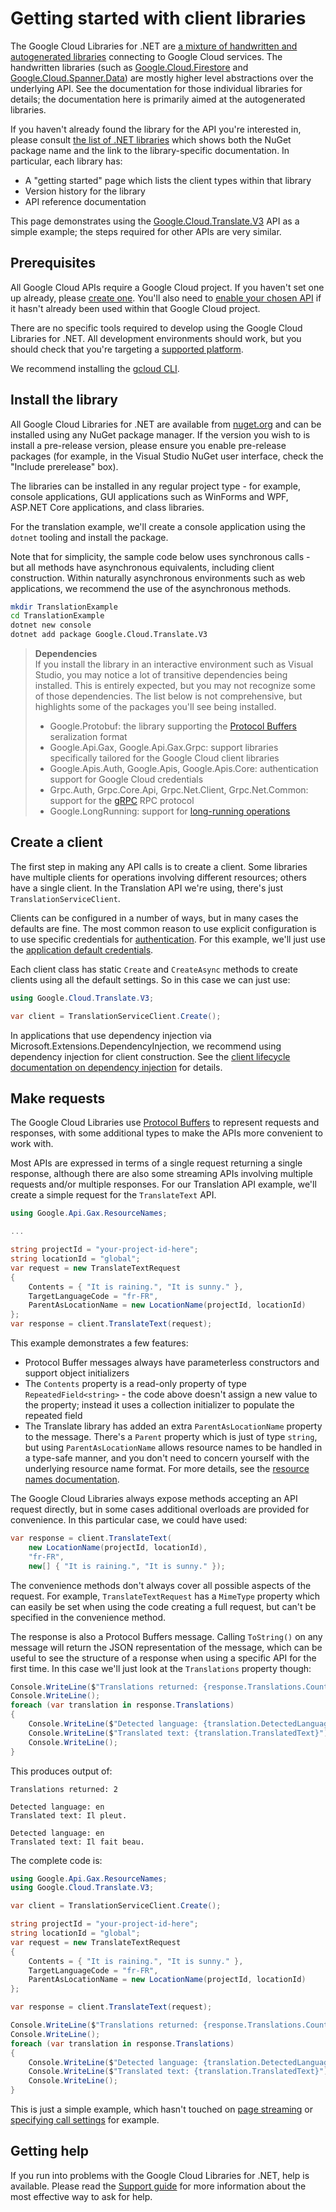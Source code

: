 # Getting started with client libraries

The Google Cloud Libraries for .NET are [a mixture of handwritten and autogenerated
libraries](library-types.md) connecting to Google Cloud services. The handwritten libraries (such
as [Google.Cloud.Firestore](https://cloud.google.com/dotnet/docs/reference/Google.Cloud.Firestore/latest) and
[Google.Cloud.Spanner.Data](https://cloud.google.com/dotnet/docs/reference/Google.Cloud.Spanner.Data/latest))
are mostly higher level abstractions over the underlying API. See the documentation
for those individual libraries for details; the documentation here is primarily
aimed at the autogenerated libraries.

If you haven't already found the library for the API you're interested in, please consult
[the list of .NET libraries](https://cloud.google.com/dotnet/docs/reference) which shows both the NuGet package
name and the link to the library-specific documentation. In particular, each library has:

- A "getting started" page which lists the client types within that library
- Version history for the library
- API reference documentation

This page demonstrates using the [Google.Cloud.Translate.V3](https://cloud.google.com/dotnet/docs/reference/Google.Cloud.Translate.V3/latest)
API as a simple example; the steps required for other APIs are very similar.

## Prerequisites

All Google Cloud APIs require a Google Cloud project. If you haven't set one up already,
please [create one](https://cloud.google.com/resource-manager/docs/creating-managing-projects).
You'll also need to [enable your chosen API](https://console.cloud.google.com/apis/library) if it hasn't
already been used within that Google Cloud project.

There are no specific tools required to develop using the Google Cloud Libraries for .NET. All
development environments should work, but you should check that you're targeting a
[supported platform](platforms.md).

We recommend installing the [gcloud CLI](https://cloud.google.com/sdk/gcloud).

## Install the library

All Google Cloud Libraries for .NET are available from [nuget.org](https://nuget.org) and can be installed
using any NuGet package manager. If the version you wish to is install a pre-release version,
please ensure you enable pre-release packages (for example, in the Visual Studio NuGet user interface,
check the "Include prerelease" box).

The libraries can be installed in any regular project type - for example, console applications,
GUI applications such as WinForms and WPF, ASP.NET Core applications, and class libraries.

For the translation example, we'll create a console application using the `dotnet` tooling
and install the package.

Note that for simplicity, the sample code below uses synchronous calls - but all methods have asynchronous equivalents,
including client construction. Within naturally asynchronous environments such as web applications,
we recommend the use of the asynchronous methods.

```sh
mkdir TranslationExample
cd TranslationExample
dotnet new console
dotnet add package Google.Cloud.Translate.V3
```

> **Dependencies**  
> If you install the library in an interactive environment such as Visual Studio, you may notice
> a lot of transitive dependencies being installed. This is entirely expected, but you may not recognize
> some of those dependencies. The list below is not comprehensive, but highlights some of the packages
> you'll see being installed.
>
> - Google.Protobuf: the library supporting the [Protocol Buffers](https://protobuf.dev) seralization format
> - Google.Api.Gax, Google.Api.Gax.Grpc: support libraries specifically tailored for the Google Cloud client libraries
> - Google.Apis.Auth, Google.Apis, Google.Apis.Core: authentication support for Google Cloud credentials
> - Grpc.Auth, Grpc.Core.Api, Grpc.Net.Client, Grpc.Net.Common: support for the [gRPC](https://grpc.io/) RPC protocol
> - Google.LongRunning: support for [long-running operations](long-running-operations.md)

## Create a client

The first step in making any API calls is to create a client. Some libraries have multiple clients
for operations involving different resources; others have a single client. In the Translation API
we're using, there's just `TranslationServiceClient`.

Clients can be configured in a number of ways, but in many cases the defaults are fine. The most
common reason to use explicit configuration is to use specific credentials for
[authentication](https://cloud.google.com/docs/authentication/getting-started). For this example, we'll just use the
[application default credentials](https://cloud.google.com/docs/authentication/production#automatically).

Each client class has static `Create` and `CreateAsync` methods to create clients using all the default settings.
So in this case we can just use:

```csharp
using Google.Cloud.Translate.V3;

var client = TranslationServiceClient.Create();
```

In applications that use dependency injection via Microsoft.Extensions.DependencyInjection, we recommend
using dependency injection for client construction. See the
[client lifecycle documentation on dependency injection](client-lifecycle.md##dependency-injection-microsoftextensionsdependencyinjection)
for details.

## Make requests

The Google Cloud Libraries use [Protocol Buffers](https://protobuf.dev)
to represent requests and responses, with some additional types to make the APIs more
convenient to work with.

Most APIs are expressed in terms of a single request returning a single response, although
there are also some streaming APIs involving multiple requests and/or multiple responses.
For our Translation API example, we'll create a simple request for the `TranslateText` API.

```csharp
using Google.Api.Gax.ResourceNames;

...

string projectId = "your-project-id-here";
string locationId = "global";
var request = new TranslateTextRequest
{
    Contents = { "It is raining.", "It is sunny." },
    TargetLanguageCode = "fr-FR",
    ParentAsLocationName = new LocationName(projectId, locationId)
};
var response = client.TranslateText(request);
```

This example demonstrates a few features:

- Protocol Buffer messages always have parameterless constructors and support object initializers
- The `Contents` property is a read-only property of type `RepeatedField<string>` - the code above
  doesn't assign a new value to the property; instead it uses a collection initializer to populate
  the repeated field
- The Translate library has added an extra `ParentAsLocationName` property to the message.
  There's a `Parent` property which is just of type `string`, but using `ParentAsLocationName`
  allows resource names to be handled in a type-safe manner, and you don't need to concern yourself
  with the underlying resource name format. For more details, see the
  [resource names documentation](resource-names.md).

The Google Cloud Libraries always expose methods accepting an API request directly,
but in some cases additional overloads are provided for convenience. In this particular case, we could have used:

```csharp
var response = client.TranslateText(
    new LocationName(projectId, locationId),
    "fr-FR",
    new[] { "It is raining.", "It is sunny." });
```

The convenience methods don't always cover all possible aspects of the request.
For example, `TranslateTextRequest` has a `MimeType` property which can easily be set when
using the code creating a full request, but can't be specified in the convenience method.

The response is also a Protocol Buffers message. Calling `ToString()` on any message will return the JSON
representation of the message, which can be useful to see the structure of a response when using a specific
API for the first time. In this case we'll just look at the `Translations` property though:

```csharp
Console.WriteLine($"Translations returned: {response.Translations.Count}");
Console.WriteLine();
foreach (var translation in response.Translations)
{
    Console.WriteLine($"Detected language: {translation.DetectedLanguageCode}");
    Console.WriteLine($"Translated text: {translation.TranslatedText}");
    Console.WriteLine();
}
```

This produces output of:

```text
Translations returned: 2

Detected language: en
Translated text: Il pleut.

Detected language: en
Translated text: Il fait beau.
```

The complete code is:

```csharp
using Google.Api.Gax.ResourceNames;
using Google.Cloud.Translate.V3;

var client = TranslationServiceClient.Create();

string projectId = "your-project-id-here";
string locationId = "global";
var request = new TranslateTextRequest
{
    Contents = { "It is raining.", "It is sunny." },
    TargetLanguageCode = "fr-FR",
    ParentAsLocationName = new LocationName(projectId, locationId)
};

var response = client.TranslateText(request);

Console.WriteLine($"Translations returned: {response.Translations.Count}");
Console.WriteLine();
foreach (var translation in response.Translations)
{
    Console.WriteLine($"Detected language: {translation.DetectedLanguageCode}");
    Console.WriteLine($"Translated text: {translation.TranslatedText}");
    Console.WriteLine();
}
```

This is just a simple example, which hasn't touched on [page streaming](page-streaming.md)
or [specifying call settings](call-settings.md) for example.

## Getting help

If you run into problems with the Google Cloud Libraries for .NET, help is available.
Please read the [Support guide](support.md) for more information about the most effective way
to ask for help.